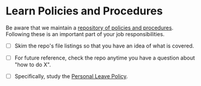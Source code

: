 # Learn Policies and Procedures

Be aware that we maintain a [repository of policies and procedures](https://github.com/dewv/procedures/blob/master/README.md). Following these is an important part of your job responsibilities.

- [ ] Skim the repo's file listings so that you have an idea of what is covered. 
- [ ] For future reference, check the repo anytime you have a question about "how to do X".
- [ ] Specifically, study the [Personal Leave Policy](https://github.com/dewv/procedures/blob/master/personnel/personalLeavePolicy.md).

